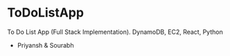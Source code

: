 # ToDoListApp
To Do List App (Full Stack Implementation). DynamoDB, EC2, React, Python
- Priyansh & Sourabh
